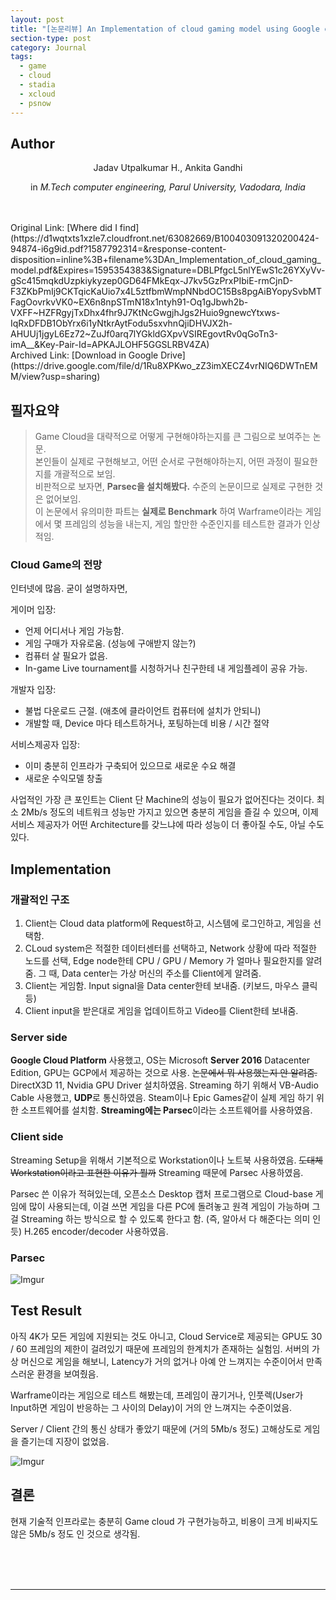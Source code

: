 ```yaml
---
layout: post
title: "[논문리뷰] An Implementation of cloud gaming model using Google cloud platform and Parsec"
section-type: post
category: Journal
tags:
  - game
  - cloud
  - stadia
  - xcloud
  - psnow
---
```


## Author

<p style="text-align: center;">Jadav Utpalkumar H., Ankita Gandhi</p>

<p style="text-align: center;">in <i>M.Tech computer engineering, Parul University, Vadodara, India</i></p>
<br><br>
Original Link: [Where did I find](https://d1wqtxts1xzle7.cloudfront.net/63082669/B100403091320200424-94874-i6g9id.pdf?1587792314=&response-content-disposition=inline%3B+filename%3DAn_Implementation_of_cloud_gaming_model.pdf&Expires=1595354383&Signature=DBLPfgcL5nlYEwS1c26YXyVv-gSc415mqkdUzpkiykyzep0GD64FMkEqx-J7kv5GzPrxPIbiE-rmCjnD-F3ZKbPmIj9CKTqicKaUio7x4L5ztfbmWmpNNbdOC15Bs8pgAiBYopySvbMTFagOovrkvVK0~EX6n8npSTmN18x1ntyh91-Oq1gJbwh2b-VXFF~HZFRgyjTxDhx4fhr9J7KtNcGwgjhJgs2Huio9gnewcYtxws-IqRxDFDB1ObYrx6i1yNtkrAytFodu5sxvhnQjiDHVJX2h-AHUUj1jgyL6Ez72~ZuJf0arq7lYGkldGXpvVSIREgovtRv0qGoTn3-imA__&Key-Pair-Id=APKAJLOHF5GGSLRBV4ZA)<br>
Archived Link: [Download in Google Drive](https://drive.google.com/file/d/1Ru8XPKwo_zZ3imXECZ4vrNIQ6DWTnEMM/view?usp=sharing)

## 필자요약

> Game Cloud을 대략적으로 어떻게 구현해야하는지를 큰 그림으로 보여주는 논문.<br>
> 본인들이 실제로 구현해보고, 어떤 순서로 구현해야하는지, 어떤 과정이 필요한지를 개괄적으로 보임.<br>
> 비판적으로 보자면, **Parsec을 설치해봤다.** 수준의 논문이므로 실제로 구현한 것은 없어보임.<br>
> 이 논문에서 유의미한 파트는 **실제로 Benchmark** 하여 Warframe이라는 게임에서 몇 프레임의 성능을 내는지, 게임 할만한 수준인지를 테스트한 결과가 인상적임.

### Cloud Game의 전망

인터넷에 많음. 굳이 설명하자면,

게이머 입장:

- 언제 어디서나 게임 가능함.
- 게임 구매가 자유로움. (성능에 구애받지 않는?)
- 컴퓨터 살 필요가 없음.
- In-game Live tournament를 시청하거나 친구한테 내 게임플레이 공유 가능.

개발자 입장:

- 불법 다운로드 근절. (애초에 클라이언트 컴퓨터에 설치가 안되니)
- 개발할 때, Device 마다 테스트하거나, 포팅하는데 비용 / 시간 절약

서비스제공자 입장:

- 이미 충분히 인프라가 구축되어 있으므로 새로운 수요 해결
- 새로운 수익모델 창출

사업적인 가장 큰 포인트는 Client 단 Machine의 성능이 필요가 없어진다는 것이다. 최소 2Mb/s 정도의 네트워크 성능만 가지고 있으면 충분히 게임을 즐길 수 있으며, 이제 서비스 제공자가 어떤 Architecture를 갖느냐에 따라 성능이 더 좋아질 수도, 아닐 수도 있다.

## Implementation

### 개괄적인 구조

1. Client는 Cloud data platform에 Request하고, 시스템에 로그인하고, 게임을 선택함.
2. CLoud system은 적절한 데이터센터를 선택하고, Network 상황에 따라 적절한 노드를 선택, Edge node한테 CPU / GPU / Memory 가 얼마나 필요한지를 알려줌. 그 때, Data center는 가상 머신의 주소를 Client에게 알려줌.
3. Client는 게임함. Input signal을 Data center한테 보내줌. (키보드, 마우스 클릭 등)
4. Client input을 받은대로 게임을 업데이트하고 Video를 Client한테 보내줌.

### Server side

**Google Cloud Platform** 사용했고, OS는 Microsoft **Server 2016** Datacenter Edition, GPU는 GCP에서 제공하는 것으로 사용. ~~논문에서 뭐 사용했는지 안 알려줌.~~ DirectX3D 11, Nvidia GPU Driver 설치하였음. Streaming 하기 위해서 VB-Audio Cable 사용했고, **UDP**로 통신하였음. Steam이나 Epic Games같이 실제 게임 하기 위한 소프트웨어를 설치함. **Streaming에는 Parsec**이라는 소프트웨어를 사용하였음.

### Client side

Streaming Setup을 위해서 기본적으로 Workstation이나 노트북 사용하였음. ~~도대체 Workstation이라고 표현한 이유가 뭘까~~ Streaming 때문에 Parsec 사용하였음.

Parsec 쓴 이유가 적혀있는데, 오픈소스 Desktop 캡처 프로그램으로 Cloud-base 게임에 많이 사용되는데, 이걸 쓰면 게임을 다른 PC에 돌려놓고 원격 게임이 가능하며 그걸 Streaming 하는 방식으로 할 수 있도록 한다고 함. (즉, 알아서 다 해준다는 의미 인듯) H.265 encoder/decoder 사용하였음.

### Parsec

![Imgur](https://i.imgur.com/kk5AEIU.png)

## Test Result

아직 4K가 모든 게임에 지원되는 것도 아니고, Cloud Service로 제공되는 GPU도 30 / 60 프레임의 제한이 걸려있기 때문에 프레임의 한계치가 존재하는 실험임. 서버의 가상 머신으로 게임을 해보니, Latency가 거의 없거나 아예 안 느껴지는 수준이어서 만족스러운 환경을 보여줬음.

Warframe이라는 게임으로 테스트 해봤는데, 프레임이 끊기거나, 인풋렉(User가 Input하면 게임이 반응하는 그 사이의 Delay)이 거의 안 느껴지는 수준이었음.

Server / Client 간의 통신 상태가 좋았기 때문에 (거의 5Mb/s 정도) 고해상도로 게임을 즐기는데 지장이 없었음.

![Imgur](https://i.imgur.com/rS2NYYF.png)

## 결론

현재 기술적 인프라로는 충분히 Game cloud 가 구현가능하고, 비용이 크게 비싸지도 않은 5Mb/s 정도 인 것으로 생각됨.



<br>
<br>
<br>
<hr/>